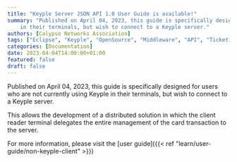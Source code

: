 ```yaml
---
title: "Keyple Server JSON API 1.0 User Guide is available!"
summary: "Published on April 04, 2023, this guide is specifically designed for users who are not currently using Keyple 
    in their terminals, but wish to connect to a Keyple server."
authors: [Calypso Networks Association]
tags: ["Eclipse", "Keyple", "OpenSource", "Middleware", "API", "Ticketing", "Distributed", "JSON", "Website"]
categories: [Documentation]
date: 2023-04-04T14:00:00+01:00
featured: false
draft: false
---
```


Published on April 04, 2023,
this guide is specifically designed for users who are not currently using Keyple in their terminals, but wish to connect
to a Keyple server.

This allows the development of a distributed solution in which the client reader terminal delegates the entire
management of the card transaction to the server.

For more information, please visit the [user guide]({{< ref "learn/user-guide/non-keyple-client" >}})